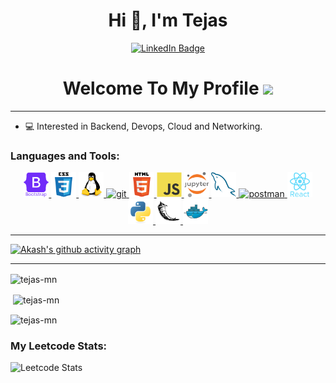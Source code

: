 <h1 align="center">Hi 👋, I'm Tejas</h1>
<!-- <h3 align="center">Exploring new technologies</h3>-->

 <div id="badges" align="center">
  <a href="https://www.linkedin.com/in/tejasmn/">
  <img src="https://img.shields.io/badge/LinkedIn-blue?style=for-the-badge&logo=linkedin&logoColor=white" alt="LinkedIn Badge"/>
  </a>
  <h1>
  Welcome To My Profile
  <img src="https://media.giphy.com/media/hvRJCLFzcasrR4ia7z/giphy.gif" width="30px" />
</h1>
</div>

---


<!-- - 🌱 I’m currently learning **Backend, Machine Learning**

- 👯 I’m looking to collaborate on **Full Stack and Backend projects**

- 💬 Ask me about **HTML, CSS, Javascript, React** -->


- :computer: Interested in Backend, Devops, Cloud and Networking.


<h3 align="left">Languages and Tools:</h3>
<p align="center"> <a href="https://getbootstrap.com" target="_blank" rel="noreferrer"> 
<img src="https://raw.githubusercontent.com/devicons/devicon/master/icons/bootstrap/bootstrap-plain-wordmark.svg" alt="bootstrap" width="40" height="40"/> </a> 
 <a href="https://www.w3schools.com/css/" target="_blank" rel="noreferrer"> <img src="https://raw.githubusercontent.com/devicons/devicon/master/icons/css3/css3-original-wordmark.svg" alt="css3" width="40" height="40"/> </a> 
<!-- <a href="https://expressjs.com" target="_blank" rel="noreferrer"> <img src="https://raw.githubusercontent.com/devicons/devicon/master/icons/express/express-original-wordmark.svg" alt="express" width="40" height="40"/> </a> -->
  <a href="https://linux.org" target="_blank" rel="noreferrer"> <img src="https://raw.githubusercontent.com/devicons/devicon/master/icons/linux/linux-original.svg" alt="linux" width="40" height="40"/
 <a href="https://git-scm.com/" target="_blank" rel="noreferrer"> <img src="https://www.vectorlogo.zone/logos/git-scm/git-scm-icon.svg" alt="git" width="40" height="40"/> </a> 
 <a href="https://www.w3.org/html/" target="_blank" rel="noreferrer"> <img src="https://raw.githubusercontent.com/devicons/devicon/master/icons/html5/html5-original-wordmark.svg" alt="html5" width="40" height="40"/> </a> 
 <a href="https://developer.mozilla.org/en-US/docs/Web/JavaScript" target="_blank" rel="noreferrer"> <img src="https://raw.githubusercontent.com/devicons/devicon/master/icons/javascript/javascript-original.svg" alt="javascript" width="40" height="40"/> </a> 
 <a href="https://www.jupyter.com/" target="_blank" rel="noreferrer"> <img src="https://raw.githubusercontent.com/devicons/devicon/master/icons/jupyter/jupyter-original-wordmark.svg" alt="c++" width="40" height="40"/> </a> 
 <a href="https://www.mysql.com/" target="_blank" rel="noreferrer"> <img src="https://raw.githubusercontent.com/devicons/devicon/master/icons/mysql/mysql-original.svg" alt="sql" width="40" height="40"/> </a> 
  <a href="https://postman.com" target="_blank" rel="noreferrer"> <img src="https://www.vectorlogo.zone/logos/getpostman/getpostman-icon.svg" alt="postman" width="40" height="40"/> </a> 
  <a href="https://reactjs.org/" target="_blank" rel="noreferrer"> <img src="https://raw.githubusercontent.com/devicons/devicon/master/icons/react/react-original-wordmark.svg" alt="react" width="40" height="40"/> </a> 
  <a href="https://python.org" target="_blank" rel="noreferrer"> <img src="https://raw.githubusercontent.com/devicons/devicon/master/icons/python/python-original.svg" alt="python" width="40" height="40"/> </a>
  <a href="https://flask.org" target="_blank" rel="noreferrer"> <img src="https://raw.githubusercontent.com/devicons/devicon/master/icons/flask/flask-original.svg" alt="flask" width="40" height="40"/> </a>
    <a href="https://docker.org" target="_blank" rel="noreferrer"> <img src="https://raw.githubusercontent.com/devicons/devicon/master/icons/docker/docker-original.svg" alt="docker" width="40" height="40"/> </a>
</p>

<hr>

[![Akash's github activity graph](https://github-readme-activity-graph.vercel.app/graph?username=tejas-mn&theme=github-compact)](https://github.com/tejas-mn)

<hr>

<p><img align="center" src="https://github-readme-stats-sigma-five.vercel.app/api/top-langs?username=tejas-mn&show_icons=true&locale=en&layout=compact" alt="tejas-mn"/></p>

<p>&nbsp;<img align="center" src="https://github-readme-stats-sigma-five.vercel.app/api?username=tejas-mn&show_icons=true&locale=en" alt="tejas-mn" /></p>

<p><img align="center" src="https://github-readme-streak-stats.herokuapp.com/?user=tejas-mn&" alt="tejas-mn" /></p>

<h3 align="left">My Leetcode Stats:</h3>

![Leetcode Stats](https://leetcard.jacoblin.cool/tejasmn)
